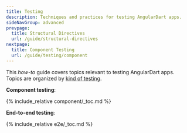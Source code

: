 ```yaml
---
title: Testing
description: Techniques and practices for testing AngularDart apps.
sideNavGroup: advanced
prevpage:
  title: Structural Directives
  url: /guide/structural-directives
nextpage:
  title: Component Testing
  url: /guide/testing/component
---
```

This _how-to_ guide covers topics relevant to testing AngularDart apps.
Topics are organized by [kind of testing][].

**Component testing**:

{% include_relative component/_toc.md %}

**End-to-end testing**:

{% include_relative e2e/_toc.md %}

[kind of testing]: {{site.dartlang}}/guides/testing#kinds-of-testing
